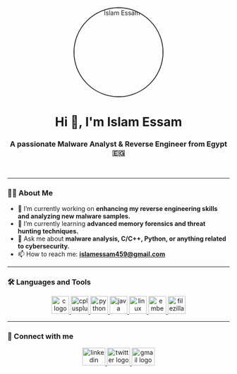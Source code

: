 <div align="center">
  <img src="https://i.pinimg.com/736x/75/2d/95/752d956ef4f79f5453a2c57331feee0c.jpg" alt="Islam Essam" style="width: 200px; height: 200px; border-radius: 50%; object-fit: cover; border: 2px solid #333;"/>
</div>

<h1 align="center">
  Hi 👋, I'm Islam Essam
</h1>

<h3 align="center">
  A passionate Malware Analyst & Reverse Engineer from Egypt 🇪🇬
</h3>

<br>

---

### 👨‍💻 About Me

- 🔭 I’m currently working on **enhancing my reverse engineering skills and analyzing new malware samples.**
- 🌱 I’m currently learning **advanced memory forensics and threat hunting techniques.**
- 💬 Ask me about **malware analysis, C/C++, Python, or anything related to cybersecurity.**
- 📫 How to reach me: **islamessam459@gmail.com**

---

### 🛠️ Languages and Tools

<p align="center">
  <a href="https://www.cprogramming.com/" target="_blank" rel="noreferrer">
    <img src="https://cdn.jsdelivr.net/gh/devicons/devicon/icons/c/c-original.svg" height="40" alt="c logo" />
  </a>
  <a href="https://www.w3schools.com/cpp/" target="_blank" rel="noreferrer">
    <img src="https://cdn.jsdelivr.net/gh/devicons/devicon/icons/cplusplus/cplusplus-line.svg" height="40" alt="cplusplus logo" />
  </a>
  <a href="https://www.python.org" target="_blank" rel="noreferrer">
    <img src="https://cdn.jsdelivr.net/gh/devicons/devicon/icons/python/python-original.svg" height="40" alt="python logo" />
  </a>
  <a href="https://www.java.com" target="_blank" rel="noreferrer">
    <img src="https://cdn.jsdelivr.net/gh/devicons/devicon/icons/java/java-original.svg" height="40" alt="java logo" />
  </a>
  <a href="https://www.linux.org/" target="_blank" rel="noreferrer">
    <img src="https://cdn.jsdelivr.net/gh/devicons/devicon/icons/linux/linux-original.svg" height="40" alt="linux logo" />
  </a>
  <a href="https://www.embeddedc.com/" target="_blank" rel="noreferrer">
    <img src="https://cdn.jsdelivr.net/gh/devicons/devicon/icons/embeddedc/embeddedc-original.svg" height="40" alt="embeddedc logo" />
  </a>
  <a href="https://filezilla-project.org/" target="_blank" rel="noreferrer">
    <img src="https://cdn.jsdelivr.net/gh/devicons/devicon/icons/filezilla/filezilla-plain.svg" height="40" alt="filezilla logo" />
  </a>
</p>

---

### 🔗 Connect with me

<p align="center">
  <a href="https://www.linkedin.com/in/islam-3ssvm/" target="_blank">
    <img src="https://raw.githubusercontent.com/maurodesouza/profile-readme-generator/master/src/assets/icons/social/linkedin/default.svg" width="52" height="40" alt="linkedin logo" />
  </a>
  <a href="https://twitter.com/Islam11Essam" target="_blank">
    <img src="https://raw.githubusercontent.com/maurodesouza/profile-readme-generator/master/src/assets/icons/social/twitter/default.svg" width="52" height="40" alt="twitter logo" />
  </a>
  <a href="mailto:islamessam459@gmail.com" target="_blank">
    <img src="https://raw.githubusercontent.com/maurodesouza/profile-readme-generator/master/src/assets/icons/social/gmail/default.svg" width="52" height="40" alt="gmail logo" />
  </a>
</p>
